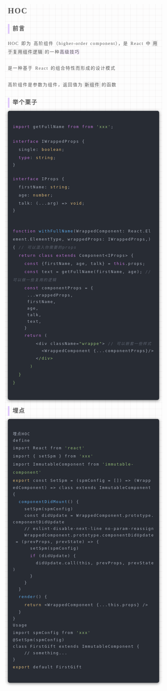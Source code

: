 <section id="nice" data-tool="mdnice编辑器" data-website="https://www.mdnice.com" style="font-size: 16px; padding: 0 10px; word-spacing: 0px; word-break: break-word; word-wrap: break-word; text-align: left; line-height: 1.75; color: #595959; font-family: Optima-Regular, Optima, PingFangTC-Light, PingFangSC-light, PingFangTC-light; letter-spacing: 2px; background-image: linear-gradient(90deg, rgba(50, 0, 0, 0.05) 3%, rgba(0, 0, 0, 0) 3%), linear-gradient(360deg, rgba(50, 0, 0, 0.05) 3%, rgba(0, 0, 0, 0) 3%); background-size: 20px 20px; background-position: center center;"><h1 data-tool="mdnice编辑器" style="margin-top: 30px; margin-bottom: 15px; padding: 0px; font-weight: bold; color: black; font-size: 25px;"><span class="prefix" style="display: none;"></span><span class="content" style="display: inline-block; font-weight: bold; color: #595959;">HOC</span><span class="suffix"></span></h1>
<h2 data-tool="mdnice编辑器" style="margin-top: 30px; margin-bottom: 15px; padding: 0px; font-weight: bold; color: black; font-size: 22px; text-align: left; margin: 20px 10px 0px 0px;"><span class="prefix" style="display: none;"></span><span class="content" style="font-size: 18px; font-weight: bold; display: inline-block; padding-left: 10px; border-left: 5px solid #DEC6FB; color: #595959;">前言</span><span class="suffix"></span></h2>
<p data-tool="mdnice编辑器" style="padding-top: 8px; padding-bottom: 8px; line-height: 26px; color: #595959; margin: 10px 0px; letter-spacing: 2px; font-size: 14px; word-spacing: 2px;">HOC 即为 高阶组件（higher-order component），是 React 中<code style="font-size: 14px; word-wrap: break-word; padding: 2px 4px; border-radius: 4px; margin: 0 2px; background-color: rgba(27,31,35,.05); font-family: Operator Mono, Consolas, Monaco, Menlo, monospace; word-break: break-all; color: #595959;">用于复用组件逻辑</code>的一种<em style="font-style: normal; color: #595959; background: #F6EEFF;">高级技巧</em></p>
<p data-tool="mdnice编辑器" style="padding-top: 8px; padding-bottom: 8px; line-height: 26px; color: #595959; margin: 10px 0px; letter-spacing: 2px; font-size: 14px; word-spacing: 2px;">是一种基于 React 的组合特性而形成的设计模式</p>
<p data-tool="mdnice编辑器" style="padding-top: 8px; padding-bottom: 8px; line-height: 26px; color: #595959; margin: 10px 0px; letter-spacing: 2px; font-size: 14px; word-spacing: 2px;">高阶组件是参数为组件，返回值为<code style="font-size: 14px; word-wrap: break-word; padding: 2px 4px; border-radius: 4px; margin: 0 2px; background-color: rgba(27,31,35,.05); font-family: Operator Mono, Consolas, Monaco, Menlo, monospace; word-break: break-all; color: #595959;">新组件</code>的函数</p>
<h2 data-tool="mdnice编辑器" style="margin-top: 30px; margin-bottom: 15px; padding: 0px; font-weight: bold; color: black; font-size: 22px; text-align: left; margin: 20px 10px 0px 0px;"><span class="prefix" style="display: none;"></span><span class="content" style="font-size: 18px; font-weight: bold; display: inline-block; padding-left: 10px; border-left: 5px solid #DEC6FB; color: #595959;">举个栗子</span><span class="suffix"></span></h2>
<pre class="custom" data-tool="mdnice编辑器" style="margin-top: 10px; margin-bottom: 10px; border-radius: 5px; box-shadow: rgba(0, 0, 0, 0.55) 0px 2px 10px;"><span style="display: block; background: url(https://files.mdnice.com/point.png); height: 30px; width: 100%; background-size: 40px; background-repeat: no-repeat; background-color: #282c34; margin-bottom: -7px; border-radius: 5px; background-position: 10px 10px;"></span><code class="hljs" style="overflow-x: auto; padding: 16px; color: #abb2bf; display: -webkit-box; font-family: Operator Mono, Consolas, Monaco, Menlo, monospace; font-size: 12px; -webkit-overflow-scrolling: touch; padding-top: 15px; background: #282c34; border-radius: 5px;"><span class="hljs-keyword" style="color: #c678dd; line-height: 26px;">import</span>&nbsp;getFullName&nbsp;<span class="hljs-keyword" style="color: #c678dd; line-height: 26px;">from</span>&nbsp;<span class="hljs-keyword" style="color: #c678dd; line-height: 26px;">from</span>&nbsp;<span class="hljs-string" style="color: #98c379; line-height: 26px;">'xxx'</span>;<br><br><span class="hljs-keyword" style="color: #c678dd; line-height: 26px;">interface</span>&nbsp;IWrappedProps&nbsp;{<br>&nbsp;&nbsp;single:&nbsp;<span class="hljs-built_in" style="color: #e6c07b; line-height: 26px;">boolean</span>;<br>&nbsp;&nbsp;<span class="hljs-keyword" style="color: #c678dd; line-height: 26px;">type</span>:&nbsp;<span class="hljs-built_in" style="color: #e6c07b; line-height: 26px;">string</span>;<br>}<br><br><span class="hljs-keyword" style="color: #c678dd; line-height: 26px;">interface</span>&nbsp;IProps&nbsp;{<br>&nbsp;&nbsp;firstName:&nbsp;<span class="hljs-built_in" style="color: #e6c07b; line-height: 26px;">string</span>;<br>&nbsp;&nbsp;age:&nbsp;<span class="hljs-built_in" style="color: #e6c07b; line-height: 26px;">number</span>;<br>&nbsp;&nbsp;talk:&nbsp;<span class="hljs-function" style="line-height: 26px;">(<span class="hljs-params" style="line-height: 26px;">...arg</span>)&nbsp;=&gt;</span>&nbsp;<span class="hljs-built_in" style="color: #e6c07b; line-height: 26px;">void</span>;<br>}<br><br><br><span class="hljs-function" style="line-height: 26px;"><span class="hljs-keyword" style="color: #c678dd; line-height: 26px;">function</span>&nbsp;<span class="hljs-title" style="color: #61aeee; line-height: 26px;">withFullName</span>(<span class="hljs-params" style="line-height: 26px;">WrappedComponent:&nbsp;React.Element.ElementType,&nbsp;wrappedProps:&nbsp;IWrappedProps,</span>)&nbsp;</span>{&nbsp;<span class="hljs-comment" style="color: #5c6370; font-style: italic; line-height: 26px;">//&nbsp;可以混入你需要的props</span><br>&nbsp;&nbsp;<span class="hljs-keyword" style="color: #c678dd; line-height: 26px;">return</span>&nbsp;<span class="hljs-keyword" style="color: #c678dd; line-height: 26px;">class</span>&nbsp;<span class="hljs-keyword" style="color: #c678dd; line-height: 26px;">extends</span>&nbsp;Component&lt;IProps&gt;&nbsp;{<br>&nbsp;&nbsp;&nbsp;&nbsp;<span class="hljs-keyword" style="color: #c678dd; line-height: 26px;">const</span>&nbsp;{firstName,&nbsp;age,&nbsp;talk}&nbsp;=&nbsp;<span class="hljs-keyword" style="color: #c678dd; line-height: 26px;">this</span>.props;<br>&nbsp;&nbsp;&nbsp;&nbsp;<span class="hljs-keyword" style="color: #c678dd; line-height: 26px;">const</span>&nbsp;text&nbsp;=&nbsp;getFullName(firstName,&nbsp;age);&nbsp;<span class="hljs-comment" style="color: #5c6370; font-style: italic; line-height: 26px;">//可以做一些复用的逻辑</span><br>&nbsp;&nbsp;&nbsp;&nbsp;<span class="hljs-keyword" style="color: #c678dd; line-height: 26px;">const</span>&nbsp;componentProps&nbsp;=&nbsp;{<br>&nbsp;&nbsp;&nbsp;&nbsp;&nbsp;...wrappedProps,<br>&nbsp;&nbsp;&nbsp;&nbsp;&nbsp;firstName,<br>&nbsp;&nbsp;&nbsp;&nbsp;&nbsp;age,<br>&nbsp;&nbsp;&nbsp;&nbsp;&nbsp;talk,<br>&nbsp;&nbsp;&nbsp;&nbsp;&nbsp;text,<br>&nbsp;&nbsp;&nbsp;&nbsp;}&nbsp;<br>&nbsp;&nbsp;&nbsp;&nbsp;<span class="hljs-keyword" style="color: #c678dd; line-height: 26px;">return</span>&nbsp;(<br>&nbsp;&nbsp;&nbsp;&nbsp;&nbsp;&nbsp;&nbsp;&nbsp;&lt;div&nbsp;className=<span class="hljs-string" style="color: #98c379; line-height: 26px;">"wrappe"</span>&gt;&nbsp;<span class="hljs-comment" style="color: #5c6370; font-style: italic; line-height: 26px;">//&nbsp;可以嵌套一些样式</span><br>&nbsp;&nbsp;&nbsp;&nbsp;&nbsp;&nbsp;&nbsp;&nbsp;&nbsp;&nbsp;&lt;WrappedComponent&nbsp;{...componentProps}/&gt;<br>&nbsp;&nbsp;&nbsp;&nbsp;&nbsp;&nbsp;&nbsp;&nbsp;&lt;<span class="hljs-regexp" style="color: #98c379; line-height: 26px;">/div&gt;<br>&nbsp;&nbsp;&nbsp;&nbsp;&nbsp;&nbsp;)<br>&nbsp;&nbsp;}<br>}<br><br></span></code></pre>
<h2 data-tool="mdnice编辑器" style="margin-top: 30px; margin-bottom: 15px; padding: 0px; font-weight: bold; color: black; font-size: 22px; text-align: left; margin: 20px 10px 0px 0px;"><span class="prefix" style="display: none;"></span><span class="content" style="font-size: 18px; font-weight: bold; display: inline-block; padding-left: 10px; border-left: 5px solid #DEC6FB; color: #595959;">埋点</span><span class="suffix"></span></h2>
<pre class="custom" data-tool="mdnice编辑器" style="margin-top: 10px; margin-bottom: 10px; border-radius: 5px; box-shadow: rgba(0, 0, 0, 0.55) 0px 2px 10px;"><span style="display: block; background: url(https://files.mdnice.com/point.png); height: 30px; width: 100%; background-size: 40px; background-repeat: no-repeat; background-color: #282c34; margin-bottom: -7px; border-radius: 5px; background-position: 10px 10px;"></span><code class="hljs" style="overflow-x: auto; padding: 16px; color: #abb2bf; display: -webkit-box; font-family: Operator Mono, Consolas, Monaco, Menlo, monospace; font-size: 12px; -webkit-overflow-scrolling: touch; padding-top: 15px; background: #282c34; border-radius: 5px;">埋点HOC<br>define<br>import&nbsp;React&nbsp;from&nbsp;<span class="hljs-string" style="color: #98c379; line-height: 26px;">'react'</span><br>import&nbsp;{&nbsp;setSpm&nbsp;}&nbsp;from&nbsp;<span class="hljs-string" style="color: #98c379; line-height: 26px;">'xxx'</span><br>import&nbsp;ImmutableComponent&nbsp;from&nbsp;<span class="hljs-string" style="color: #98c379; line-height: 26px;">'immutable-component'</span><br><span class="hljs-built_in" style="color: #e6c07b; line-height: 26px;">export</span>&nbsp;const&nbsp;SetSpm&nbsp;=&nbsp;(spmConfig&nbsp;=&nbsp;[])&nbsp;=&gt;&nbsp;(WrappedComponent)&nbsp;=&gt;&nbsp;class&nbsp;extends&nbsp;ImmutableComponent&nbsp;{<br>&nbsp;&nbsp;<span class="hljs-function" style="line-height: 26px;"><span class="hljs-title" style="color: #61aeee; line-height: 26px;">componentDidMount</span></span>()&nbsp;{<br>&nbsp;&nbsp;&nbsp;&nbsp;setSpm(spmConfig)<br>&nbsp;&nbsp;&nbsp;&nbsp;const&nbsp;didUpdate&nbsp;=&nbsp;WrappedComponent.prototype.componentDidUpdate<br>&nbsp;&nbsp;&nbsp;&nbsp;//&nbsp;eslint-disable-next-line&nbsp;no-param-reassign<br>&nbsp;&nbsp;&nbsp;&nbsp;WrappedComponent.prototype.componentDidUpdate&nbsp;=&nbsp;(prevProps,&nbsp;prevState)&nbsp;=&gt;&nbsp;{<br>&nbsp;&nbsp;&nbsp;&nbsp;&nbsp;&nbsp;setSpm(spmConfig)<br>&nbsp;&nbsp;&nbsp;&nbsp;&nbsp;&nbsp;<span class="hljs-keyword" style="color: #c678dd; line-height: 26px;">if</span>&nbsp;(didUpdate)&nbsp;{<br>&nbsp;&nbsp;&nbsp;&nbsp;&nbsp;&nbsp;&nbsp;&nbsp;didUpdate.call(this,&nbsp;prevProps,&nbsp;prevState)<br>&nbsp;&nbsp;&nbsp;&nbsp;&nbsp;&nbsp;}<br>&nbsp;&nbsp;&nbsp;&nbsp;}<br>&nbsp;&nbsp;}<br>&nbsp;&nbsp;<span class="hljs-function" style="line-height: 26px;"><span class="hljs-title" style="color: #61aeee; line-height: 26px;">render</span></span>()&nbsp;{<br>&nbsp;&nbsp;&nbsp;&nbsp;<span class="hljs-built_in" style="color: #e6c07b; line-height: 26px;">return</span>&nbsp;&lt;WrappedComponent&nbsp;{...this.props}&nbsp;/&gt;<br>&nbsp;&nbsp;}<br>}<br>Usage<br>import&nbsp;spmConfig&nbsp;from&nbsp;<span class="hljs-string" style="color: #98c379; line-height: 26px;">'xxx'</span><br>@SetSpm(spmConfig)<br>class&nbsp;FirstGift&nbsp;extends&nbsp;ImmutableComponent&nbsp;{<br>&nbsp;&nbsp;&nbsp;&nbsp;//&nbsp;something...<br>}<br><span class="hljs-built_in" style="color: #e6c07b; line-height: 26px;">export</span>&nbsp;default&nbsp;FirstGift<br><br></code></pre>
</section>